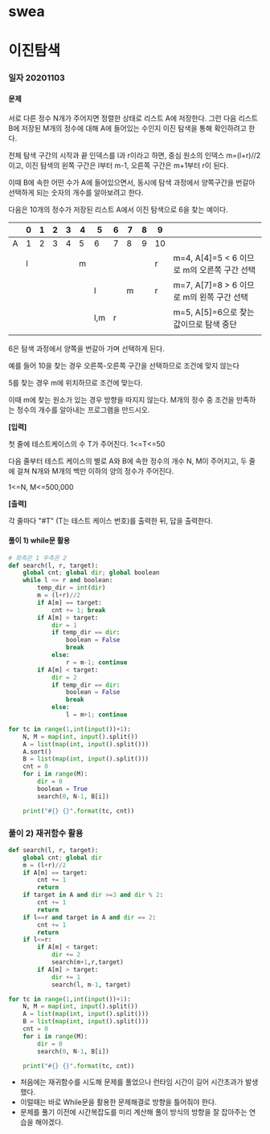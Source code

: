 # swea

# 이진탐색

### 일자 20201103

#### 문제

서로 다른 정수 N개가 주어지면 정렬한 상태로 리스트 A에 저장한다. 그런 다음 리스트 B에 저장된 M개의 정수에 대해 A에 들어있는 수인지 이진 탐색을 통해 확인하려고 한다.

전체 탐색 구간의 시작과 끝 인덱스를 l과 r이라고 하면, 중심 원소의 인덱스 m=(l+r)//2 이고, 이진 탐색의 왼쪽 구간은 l부터 m-1, 오른쪽 구간은 m+1부터 r이 된다.

이때 B에 속한 어떤 수가 A에 들어있으면서, 동시에 탐색 과정에서 양쪽구간을 번갈아 선택하게 되는 숫자의 개수를 알아보려고 한다.

다음은 10개의 정수가 저장된 리스트 A에서 이진 탐색으로 6을 찾는 예이다.


|      | 0    | 1    | 2    | 3    | 4    | 5    | 6    | 7    | 8    | 9    |                                             |
| ---- | ---- | ---- | ---- | ---- | ---- | ---- | ---- | ---- | ---- | ---- | ------------------------------------------- |
| A    | 1    | 2    | 3    | 4    | 5    | 6    | 7    | 8    | 9    | 10   |                                             |
|      | l    |      |      |      | m    |      |      |      |      | r    | m=4, A[4]=5 < 6 이므로 m의 오른쪽 구간 선택 |
|      |      |      |      |      |      | l    |      | m    |      | r    | m=7, A[7]=8 > 6 이므로 m의 왼쪽 구간 선택   |
|      |      |      |      |      |      | l,m  | r    |      |      |      | m=5, A[5]=6으로 찾는 값이므로 탐색 중단     |
|      |      |      |      |      |      |      |      |      |      |      |                                             |



6은 탐색 과정에서 양쪽을 번갈아 가며 선택하게 된다.


예를 들어 10을 찾는 경우 오른쪽-오른쪽 구간을 선택하므로 조건에 맞지 않는다

5를 찾는 경우 m에 위치하므로 조건에 맞는다.

이때 m에 찾는 원소가 있는 경우 방향을 따지지 않는다. M개의 정수 중 조건을 만족하는 정수의 개수를 알아내는 프로그램을 만드시오.


**[입력]**

첫 줄에 테스트케이스의 수 T가 주어진다. 1<=T<=50

다음 줄부터 테스트 케이스의 별로 A와 B에 속한 정수의 개수 N, M이 주어지고, 두 줄에 걸쳐 N개와 M개의 백만 이하의 양의 정수가 주어진다.

1<=N, M<=500,000

**[출력]**

각 줄마다 "#T" (T는 테스트 케이스 번호)를 출력한 뒤, 답을 출력한다.



#### 풀이 1) while문 활용

```python
# 좌측은 1 우측은 2
def search(l, r, target):
    global cnt; global dir; global boolean
    while l <= r and boolean:
        temp_dir = int(dir)
        m = (l+r)//2
        if A[m] == target:
            cnt += 1; break
        if A[m] > target:
            dir = 1
            if temp_dir == dir:
                boolean = False
                break
            else:
                r = m-1; continue
        if A[m] < target:
            dir = 2
            if temp_dir == dir:
                boolean = False
                break
            else:
                l = m+1; continue

for tc in range(1,int(input())+1):
    N, M = map(int, input().split())
    A = list(map(int, input().split()))
    A.sort()
    B = list(map(int, input().split()))
    cnt = 0
    for i in range(M):
        dir = 0
        boolean = True
        search(0, N-1, B[i])

    print("#{} {}".format(tc, cnt))
```



### 풀이 2) 재귀함수 활용

```python
def search(l, r, target):
    global cnt; global dir
    m = (l+r)//2
    if A[m] == target:
        cnt += 1
        return
    if target in A and dir >=3 and dir % 2:
        cnt += 1
        return
    if l==r and target in A and dir == 2:
        cnt += 1
        return
    if l<=r:
        if A[m] < target:
            dir += 2
            search(m+1,r,target)
        if A[m] > target:
            dir += 1
            search(l, m-1, target)

for tc in range(1,int(input())+1):
    N, M = map(int, input().split())
    A = list(map(int, input().split()))
    B = list(map(int, input().split()))
    cnt = 0
    for i in range(M):
        dir = 0
        search(0, N-1, B[i])

    print("#{} {}".format(tc, cnt))
```



- 처음에는 재귀함수를 시도해 문제를 풀었으나 런타임 시간이 길어 시간초과가 발생했다.
- 이럴때는 바로 While문을 활용한 문제해결로 방향을 틀어줘야 한다.
- 문제를 풀기 이전에 시간복잡도를 미리 계산해 풀이 방식의 방향을 잘 잡아주는 연습을 해야겠다.